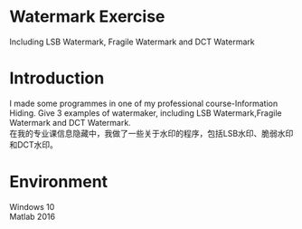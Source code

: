 # Watermark Exercise  
Including LSB Watermark, Fragile Watermark and DCT Watermark  
  
# Introduction  
I made some programmes in one of my professional course-Information Hiding. Give 3 examples of watermaker, including LSB Watermark,Fragile Watermark and DCT Watermark.  
在我的专业课信息隐藏中，我做了一些关于水印的程序，包括LSB水印、脆弱水印和DCT水印。  
  
# Environment  
Windows 10  
Matlab 2016  
